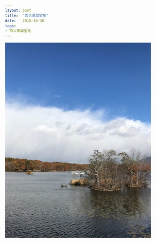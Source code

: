 ```yaml
---
layout: post
title:  "西大島展望地"
date:   2018-10-30
tags:
- 西大島展望地
---
```

![西大島展望地](/media/2018-10-30-西大島展望地.jpeg)